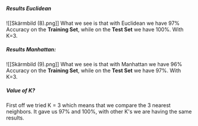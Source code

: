 ##### Results Euclidean
![[Skärmbild (8).png]]
What we see is that with Euclidean we have 97% Accuracy on the **Training Set**, while on the **Test Set** we have 100%. With K=3.
##### Results Manhattan:
![[Skärmbild (9).png]] 
What we see is that with Manhattan we have 96% Accuracy on the **Training Set**, while on the **Test Set** we have 97%. With K=3.



##### Value of K?
First off we tried K = 3 which means that we compare the 3 nearest neighbors. It gave us 97% and 100%, with other K's we are having the same results. 
